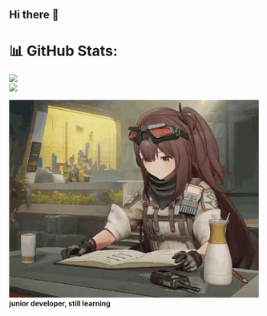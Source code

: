 ## Hi there 👋
# 📊 GitHub Stats:
![](https://nirzak-streak-stats.vercel.app/?user=just-npc&theme=github_dark&hide_border=false)<br/>
![](https://github-readme-stats.vercel.app/api/top-langs/?username=just-npc&theme=github_dark&hide_border=false&include_all_commits=true&count_private=true&layout=compact)

<!-- Proudly created with GPRM ( https://gprm.itsvg.in ) -->
![mayling](mayling-gfl.gif)
<br/>
**junior developer, still learning**

<!--
**just-npc/just-npc** is a ✨ _special_ ✨ repository because its `README.md` (this file) appears on your GitHub profile.

Here are some ideas to get you started:

- 🔭 I’m currently working on ...
- 🌱 I’m currently learning ...
- 👯 I’m looking to collaborate on ...
- 🤔 I’m looking for help with ...
- 💬 Ask me about ...
- 📫 How to reach me: ...
- 😄 Pronouns: ...
- ⚡ Fun fact: ...
-->

